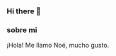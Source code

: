 ### Hi there 👋

### sobre mi


¡Hola! Me llamo Noé, mucho gusto.

<!--
**NoeParedes/NoeParedes** is a ✨ _special_ ✨ repository because its `README.md` (this file) appears on your GitHub profile.

¡Hola! Me llamo Noé, mucho gusto.
